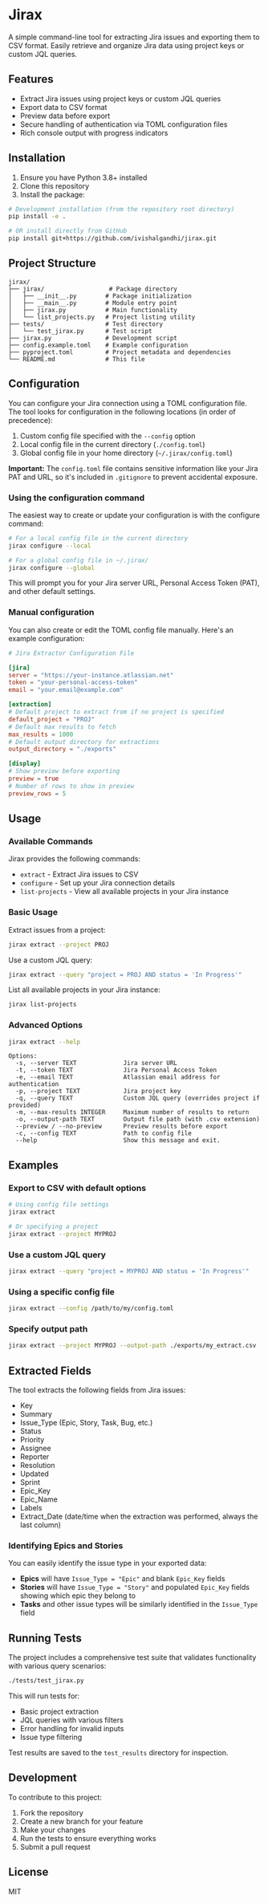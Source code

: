 # Jirax

A simple command-line tool for extracting Jira issues and exporting them to CSV format. Easily retrieve and organize Jira data using project keys or custom JQL queries.

## Features

- Extract Jira issues using project keys or custom JQL queries
- Export data to CSV format
- Preview data before export
- Secure handling of authentication via TOML configuration files
- Rich console output with progress indicators

## Installation

1. Ensure you have Python 3.8+ installed
2. Clone this repository
3. Install the package:

```bash
# Development installation (from the repository root directory)
pip install -e .

# OR install directly from GitHub
pip install git+https://github.com/ivishalgandhi/jirax.git
```

## Project Structure

```
jirax/
├── jirax/                  # Package directory
│   ├── __init__.py        # Package initialization
│   ├── __main__.py        # Module entry point
│   ├── jirax.py           # Main functionality
│   └── list_projects.py   # Project listing utility
├── tests/                 # Test directory
│   └── test_jirax.py      # Test script
├── jirax.py               # Development script
├── config.example.toml    # Example configuration
├── pyproject.toml         # Project metadata and dependencies
└── README.md              # This file
```

## Configuration

You can configure your Jira connection using a TOML configuration file. The tool looks for configuration in the following locations (in order of precedence):

1. Custom config file specified with the `--config` option
2. Local config file in the current directory (`./config.toml`)
3. Global config file in your home directory (`~/.jirax/config.toml`)

**Important:** The `config.toml` file contains sensitive information like your Jira PAT and URL, so it's included in `.gitignore` to prevent accidental exposure.

### Using the configuration command

The easiest way to create or update your configuration is with the configure command:

```bash
# For a local config file in the current directory
jirax configure --local

# For a global config file in ~/.jirax/
jirax configure --global
```

This will prompt you for your Jira server URL, Personal Access Token (PAT), and other default settings.

### Manual configuration

You can also create or edit the TOML config file manually. Here's an example configuration:

```toml
# Jira Extractor Configuration File

[jira]
server = "https://your-instance.atlassian.net"
token = "your-personal-access-token"
email = "your.email@example.com"

[extraction]
# Default project to extract from if no project is specified
default_project = "PROJ"
# Default max results to fetch
max_results = 1000
# Default output directory for extractions
output_directory = "./exports"

[display]
# Show preview before exporting
preview = true
# Number of rows to show in preview
preview_rows = 5
```

## Usage

### Available Commands

Jirax provides the following commands:

- `extract` - Extract Jira issues to CSV
- `configure` - Set up your Jira connection details
- `list-projects` - View all available projects in your Jira instance

### Basic Usage

Extract issues from a project:

```bash
jirax extract --project PROJ
```

Use a custom JQL query:

```bash
jirax extract --query "project = PROJ AND status = 'In Progress'"
```

List all available projects in your Jira instance:

```bash
jirax list-projects
```

### Advanced Options

```bash
jirax extract --help
```

```
Options:
  -s, --server TEXT             Jira server URL
  -t, --token TEXT              Jira Personal Access Token
  -e, --email TEXT              Atlassian email address for authentication
  -p, --project TEXT            Jira project key
  -q, --query TEXT              Custom JQL query (overrides project if provided)
  -m, --max-results INTEGER     Maximum number of results to return
  -o, --output-path TEXT        Output file path (with .csv extension)
  --preview / --no-preview      Preview results before export
  -c, --config TEXT             Path to config file
  --help                        Show this message and exit.
```

## Examples

### Export to CSV with default options

```bash
# Using config file settings
jirax extract

# Or specifying a project
jirax extract --project MYPROJ
```

### Use a custom JQL query

```bash
jirax extract --query "project = MYPROJ AND status = 'In Progress'"
```

### Using a specific config file

```bash
jirax extract --config /path/to/my/config.toml
```

### Specify output path

```bash
jirax extract --project MYPROJ --output-path ./exports/my_extract.csv
```

## Extracted Fields

The tool extracts the following fields from Jira issues:

- Key
- Summary
- Issue_Type (Epic, Story, Task, Bug, etc.)
- Status
- Priority
- Assignee
- Reporter
- Resolution
- Updated
- Sprint
- Epic_Key
- Epic_Name
- Labels
- Extract_Date (date/time when the extraction was performed, always the last column)

### Identifying Epics and Stories

You can easily identify the issue type in your exported data:

- **Epics** will have `Issue_Type = "Epic"` and blank `Epic_Key` fields
- **Stories** will have `Issue_Type = "Story"` and populated `Epic_Key` fields showing which epic they belong to
- **Tasks** and other issue types will be similarly identified in the `Issue_Type` field

## Running Tests

The project includes a comprehensive test suite that validates functionality with various query scenarios:

```bash
./tests/test_jirax.py
```

This will run tests for:
- Basic project extraction
- JQL queries with various filters
- Error handling for invalid inputs
- Issue type filtering

Test results are saved to the `test_results` directory for inspection.

## Development

To contribute to this project:

1. Fork the repository
2. Create a new branch for your feature
3. Make your changes
4. Run the tests to ensure everything works
5. Submit a pull request

## License

MIT
